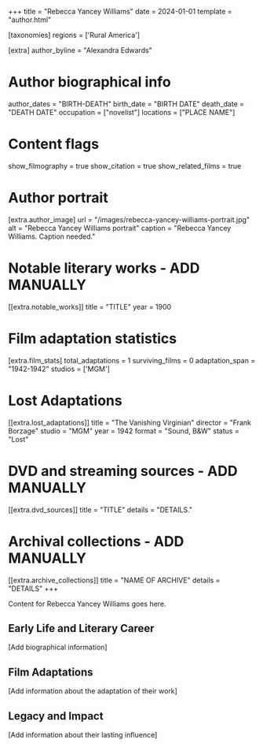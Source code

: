 +++
title = "Rebecca Yancey Williams"
date = 2024-01-01
template = "author.html"

[taxonomies]
regions = ['Rural America']

[extra]
author_byline = "Alexandra Edwards"

# Author biographical info
author_dates = "BIRTH-DEATH"
birth_date = "BIRTH DATE"
death_date = "DEATH DATE"
occupation = ["novelist"]
locations = ["PLACE NAME"]

# Content flags
show_filmography = true
show_citation = true
show_related_films = true

# Author portrait
[extra.author_image]
url = "/images/rebecca-yancey-williams-portrait.jpg"
alt = "Rebecca Yancey Williams portrait"
caption = "Rebecca Yancey Williams. Caption needed."

# Notable literary works - ADD MANUALLY
[[extra.notable_works]]
title = "TITLE"
year = 1900

# Film adaptation statistics
[extra.film_stats]
total_adaptations = 1
surviving_films = 0
adaptation_span = "1942-1942"
studios = ['MGM']
# Lost Adaptations
[[extra.lost_adaptations]]
title = "The Vanishing Virginian"
director = "Frank Borzage"
studio = "MGM"
year = 1942
format = "Sound, B&W"
status = "Lost"


# DVD and streaming sources - ADD MANUALLY
[[extra.dvd_sources]]
title = "TITLE"
details = "DETAILS."

# Archival collections - ADD MANUALLY
[[extra.archive_collections]]
title = "NAME OF ARCHIVE"
details = "DETAILS"
+++

Content for Rebecca Yancey Williams goes here. 

## Early Life and Literary Career

[Add biographical information]

## Film Adaptations

[Add information about the adaptation of their work]

## Legacy and Impact

[Add information about their lasting influence]
